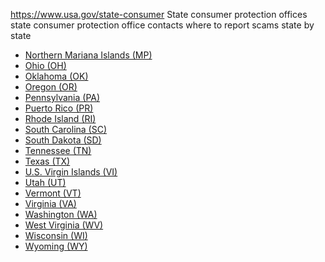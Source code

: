 

https://www.usa.gov/state-consumer
State consumer protection offices
state consumer protection office contacts
where to report scams state by state

* [Northern Mariana Islands (MP)](https://www.cnmioag.org/divisions/consumer-protection/)
* [Ohio (OH)](https://www.ohioattorneygeneral.gov/about-ag/service-divisions/consumer-protection)
* [Oklahoma (OK)](https://oklahoma.gov/oag/about/divisions/cpu.html)
* [Oregon (OR)](https://www.doj.state.or.us/consumer-protection/)
* [Pennsylvania (PA)](https://www.attorneygeneral.gov/protect-yourself/consumer-advisories/)
* [Puerto Rico (PR)](https://www.daco.pr.gov/)
* [Rhode Island (RI)](https://riag.ri.gov/consumerprotection)
* [South Carolina (SC)](https://consumer.sc.gov/)
* [South Dakota (SD)](https://consumer.sd.gov/)
* [Tennessee (TN)](https://www.tn.gov/attorneygeneral/working-for-tennessee/consumer-affairs.html)
* [Texas (TX)](https://www.texasattorneygeneral.gov/consumer-protection)
* [U.S. Virgin Islands (VI)](https://www.dlca.vi.gov/consumeraffairs/)
* [Utah (UT)](https://dcp.utah.gov/)
* [Vermont (VT)](https://ago.vermont.gov/cap)
* [Virginia (VA)](https://www.oag.state.va.us/consumer-protection/)
* [Washington (WA)](https://www.atg.wa.gov/consumer-protection)
* [West Virginia (WV)](https://ago.wv.gov/consumerprotection/pages/default.aspx)
* [Wisconsin (WI)](https://datcp.wi.gov/Pages/Programs_Services/ConsumerProtection.aspx)
* [Wyoming (WY)](https://ag.wyo.gov/law-office-division/consumer-protection-and-antitrust-unit)

